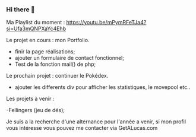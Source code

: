 ### Hi there 👋

Ma Playlist du moment : 
https://youtu.be/mPymRFeTJa4?si=Ufa3mQNPXaYc4Ehb

Le projet en cours : mon Portfolio. 

- finir la page réalisations;
- ajouter un formulaire de contact fonctionnel;
- Test de la fonction mail() de php;

Le prochain projet : continuer le Pokédex.

- ajouter les differents div pour afficher les statistiques, le movepool etc..

Les projets à venir : 

-Fellingers (jeu de dés);

Je suis a la recherche d'une alternance pour l'année a venir, si mon profil vous intéresse vous pouvez me contacter via GetALucas.com

<!--
**Ldacosta7/Ldacosta7** is a ✨ _special_ ✨ repository because its `README.md` (this file) appears on your GitHub profile.

Here are some ideas to get you started:

- 🔭 I’m currently working on ...
- 🌱 I’m currently learning ...
- 👯 I’m looking to collaborate on ...
- 🤔 I’m looking for help with ...
- 💬 Ask me about ...
- 📫 How to reach me: ...
- 😄 Pronouns: ...
- ⚡ Fun fact: ...
-->
